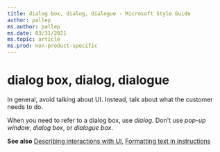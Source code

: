 ```yaml
---
title: dialog box, dialog, dialogue - Microsoft Style Guide
author: pallep
ms.author: pallep
ms.date: 03/31/2021
ms.topic: article
ms.prod: non-product-specific
---
```


# dialog box, dialog, dialogue

In general, avoid talking about UI. Instead, talk about what the customer needs to do.

When you need to refer to a dialog box, use *dialog*. Don't use *pop-up window*, *dialog box*, or *dialogue box*. 

**See also** [Describing interactions with UI](~/procedures-instructions/describing-interactions-with-ui.md), [Formatting text in instructions](~/procedures-instructions/formatting-text-in-instructions.md)  
